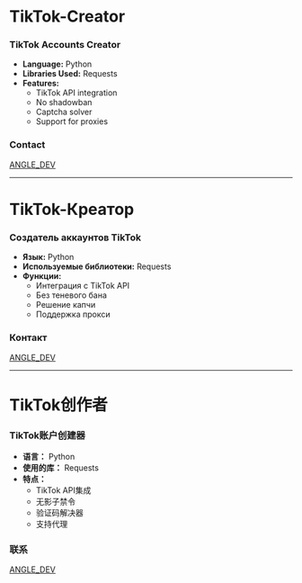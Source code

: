 # TikTok-Creator 

### TikTok Accounts Creator 

- **Language:** Python
- **Libraries Used:** Requests
- **Features:**
  - TikTok API integration
  - No shadowban 
  - Captcha solver
  - Support for proxies
 
### Contact
[ANGLE_DEV](https://t.me/ANGLE_DEV)

---

# TikTok-Креатор

### Создатель аккаунтов TikTok

- **Язык:** Python
- **Используемые библиотеки:** Requests
- **Функции:**
  - Интеграция с TikTok API
  - Без теневого бана
  - Решение капчи
  - Поддержка прокси

### Контакт
[ANGLE_DEV](https://t.me/ANGLE_DEV)

---

# TikTok创作者

### TikTok账户创建器

- **语言：** Python
- **使用的库：** Requests
- **特点：**
  - TikTok API集成
  - 无影子禁令
  - 验证码解决器
  - 支持代理

### 联系
[ANGLE_DEV](https://t.me/ANGLE_DEV)
